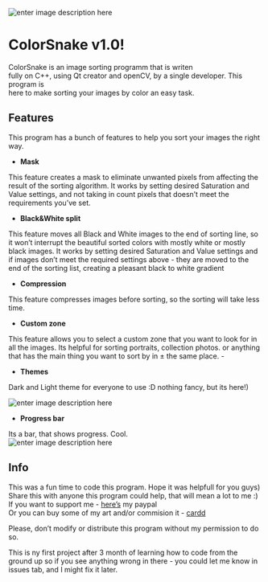 
<body class="stackedit">
  <div class="stackedit__html"><p><img src="https://i.ibb.co/RbXHmZd/colorsnake.png" alt="enter image description here"></p>
<h1 id="colorsnake-v1.0">ColorSnake v1.0!</h1>
<p>ColorSnake is an image sorting programm that is writen<br>
fully on C++, using Qt creator and openCV, by a single developer. This program is<br>
here to make sorting your images by color an easy task.</p>
<h2 id="features">Features</h2>
<p>This program has a bunch of features to help you sort your images the right way.</p>
<ul>
<li><strong>Mask</strong></li>
</ul>
<p>This feature creates a mask to eliminate unwanted pixels from affecting the result of the sorting algorithm. It works by setting desired Saturation and Value settings, and not taking in count pixels that doesn’t meet the requirements you’ve set.</p>
<ul>
<li><strong>Black&amp;White split</strong></li>
</ul>
<p>This feature moves all Black and White images to the end of sorting line, so it won’t interrupt the beautiful sorted colors with mostly white or mostly black images. It works by setting desired Saturation and Value settings and if images don’t meet the required settings above - they are moved to the end of the sorting list, creating a pleasant black to white gradient</p>
<ul>
<li><strong>Compression</strong></li>
</ul>
<p>This feature compresses images before sorting, so the sorting will take less time.</p>
<ul>
<li><strong>Custom zone</strong></li>
</ul>
<p>This feature allows you to select a custom zone that you want to look for in all the images. Its helpful for sorting portraits, collection photos. or anything that has the main thing you want to sort by in ± the same place. -</p>
<ul>
<li><strong>Themes</strong></li>
</ul>
<p>Dark and Light theme for everyone to use :D nothing fancy, but its here!)</p>
<p><img src="https://i.ibb.co/B38ct76/theme.png" alt="enter image description here"></p>
<ul>
<li><strong>Progress bar</strong></li>
</ul>
<p>Its a bar, that shows progress. Cool.<br>
<img src="https://i.ibb.co/vshbhyN/image.png" alt="enter image description here"></p>
<h2 id="info">Info</h2>
<p>This was a fun time to code this program. Hope it was helpfull for you guys) Share this with anyone this program could help, that will mean a lot to me :)<br>
If you want to support me - <a href="https://www.paypal.com/paypalme/kotoezh">here’s</a> my paypal<br>
Or you can buy some of my art and/or commision it - <a href="https://hibiscus-comms-eng.carrd.co/">cardd</a></p>
<p>Please, don’t modify or distribute this program without my permission to do so.</p>
<p>This is ny first project after 3 month of learning how to code from the ground up so if you see anything wrong in there - you could let me know in issues tab, and I might fix it later.</p>
</div>
</body>

</html>
